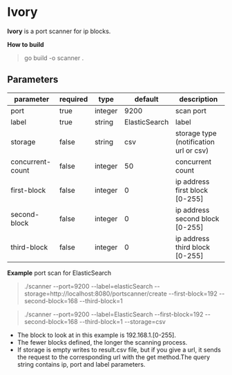 # Ivory

**Ivory** is a port scanner for ip blocks.

**How to build**
> go build -o scanner .

## Parameters

parameter | required | type | default | description
--- | --- | --- | --- |---
port | true | integer | 9200 | scan port
label | true | string | ElasticSearch | label
storage | false | string | csv | storage type (notification url or csv)
concurrent-count | false | integer | 50 | concurrent count
first-block | false | integer | 0 | ip address first block [0-255]
second-block | false | integer | 0 | ip address second block [0-255]
third-block | false | integer | 0 | ip address third block [0-255]

**Example**
port scan for ElasticSearch
> ./scanner  --port=9200 --label=elasticSearch --storage=http://localhost:8080/portscanner/create --first-block=192 --second-block=168 --third-block=1

> ./scanner  --port=9200 --label=ElasticSearch --first-block=192 --second-block=168  --third-block=1 --storage=csv

 - The block to look at in this example is 192.168.1.[0-255].
 - The fewer blocks defined, the longer the scanning process.
 - If storage is empty writes to result.csv file, but if you give a url, it sends the request to the corresponding url with the get method.The query string contains ip, port and label parameters.
